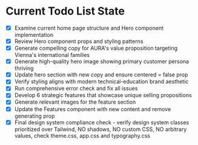<!-- DO NOT EDIT - Managed by todo_list tool -->
<!-- Updated: 2025-09-27T09:27:05.517Z -->

# Current Todo List State

- [x] Examine current home page structure and Hero component implementation
- [x] Review Hero component props and styling patterns
- [x] Generate compelling copy for AURA's value proposition targeting Vienna's international families
- [x] Generate high-quality hero image showing primary customer persona thriving
- [x] Update hero section with new copy and ensure centered = false prop
- [x] Verify styling aligns with modern technical-education brand aesthetic
- [x] Run comprehensive error check and fix all issues
- [x] Develop 6 strategic features that showcase unique selling propositions
- [x] Generate relevant images for the feature section
- [x] Update the Features component with new content and remove generating prop
- [x] Final design system compliance check - verify design system classes prioritized over Tailwind, NO shadows, NO custom CSS, NO arbitrary values, check theme.css, app.css and typography.css

